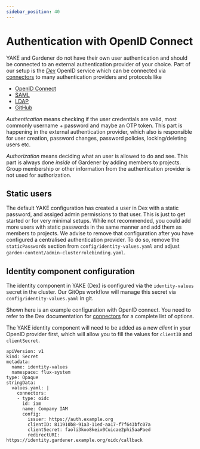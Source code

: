 ```yaml
---
sidebar_position: 40
---
```


# Authentication with OpenID Connect

YAKE and Gardener do not have their own user authentication and should be connected to an external authentication provider of your choice. Part of our setup is the *[Dex](https://dexidp.io/)* OpenID service which can be connected via [connectors](https://dexidp.io/docs/connectors/) to many authentication providers and protocols like

* [OpenID Connect](https://dexidp.io/docs/connectors/oidc/)
* [SAML](https://dexidp.io/docs/connectors/saml/)
* [LDAP](https://dexidp.io/docs/connectors/ldap/)
* [GitHub](https://dexidp.io/docs/connectors/github/)

*Authentication* means checking if the user credentials are valid, most commonly username + password and maybe an OTP token. This part is happening in the external authentication provider, which also is responsible for user creation, password changes, password policies, locking/deleting users etc.

*Authorization* means deciding what an user is allowed to do and see. This part is always done *inside* of Gardener by adding members to projects. Group membership or other information from the authentication provider is not used for authorization.

## Static users

The default YAKE configuration has created a user in Dex with a static password, and assiged admin permissions to that user. This is just to get started or for very minimal setups. While not recommended, you could add more users with static passwords in the same manner and add them as members to projects. We advise to remove that configuration after you have configured a centralised authentication provider. To do so, remove the `staticPasswords` section from `config/identity-values.yaml` and adjust `garden-content/admin-clusterrolebinding.yaml`.

## Identity component configuration

The identity component in YAKE (Dex) is configured via the `identity-values` secret in the cluster. Our GitOps workflow will manage this secret via `config/identity-values.yaml` in git.

Shown here is an example configuration with OpenID connect. You need to refer to the Dex documentation for [connectors](https://dexidp.io/docs/connectors/) for a complete list of options.

The YAKE identity component will need to be added as a new *client* in your OpenID provider first, which will allow you to fill the values for `clientID` and `clientSecret`.

```
apiVersion: v1
kind: Secret
metadata:
  name: identity-values
  namespace: flux-system
type: Opaque
stringData:
  values.yaml: |
    connectors:
    - type: oidc
      id: iam
      name: Company IAM
      config:
        issuer: https://auth.example.org
        clientID: 811910b8-91a3-11ed-aa17-f7f643bfc07a
        clientSecret: faoli3koo8keix0Cuicae2phi5aaPaed
        redirectURI: https://identity.gardener.example.org/oidc/callback
```
